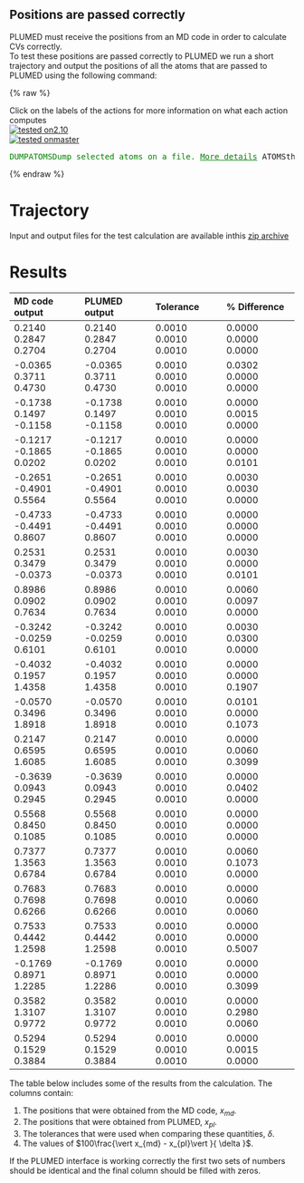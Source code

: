 Positions are passed correctly
------------------------------

PLUMED must receive the positions from an MD code in order to calculate CVs correctly.  
To test these positions are passed correctly to PLUMED we run a short trajectory and output the positions of all the atoms 
that are passed to PLUMED using the following command: 

{% raw %}
<div class="plumedInputContainer">
<div class="plumedpreheader">
<div class="headerInfo" id="value_details_working1.dat"> Click on the labels of the actions for more information on what each action computes </div>
<div class="containerBadge">
<div class="headerBadge"><a href="working1.dat.plumed.stderr"><img src="https://img.shields.io/badge/2.10-passing-green.svg" alt="tested on2.10" /></a></div>
<div class="headerBadge"><a href="working1.dat.plumed_master.stderr"><img src="https://img.shields.io/badge/master-passing-green.svg" alt="tested onmaster" /></a></div>
</div>
</div>
<pre class="plumedlisting">
<span class="plumedtooltip" style="color:green">DUMPATOMS<span class="right">Dump selected atoms on a file. <a href="https://www.plumed.org/doc-master/user-doc/html/DUMPATOMS" style="color:green">More details</a><i></i></span></span> <span class="plumedtooltip">ATOMS<span class="right">the atom indices whose positions you would like to print out<i></i></span></span>=<span class="plumedtooltip">@mdatoms<span class="right">refers to all the MD codes atoms but not PLUMEDs vatoms. <a href="https://www.plumed.org/doc-master/user-doc/html/specifying_atoms">Click here</a> for more information. <i></i></span></span> <span class="plumedtooltip">FILE<span class="right">file on which to output coordinates; extension is automatically detected<i></i></span></span>=plumed.xyz
</pre></div>

 {% endraw %} 

# Trajectory

Input and output files for the test calculation are available inthis [zip archive](basic_v2.10.zip)

# Results

| MD code output | PLUMED output | Tolerance | % Difference | 
|:-------------|:--------------|:--------------|:--------------| 
| 0.2140 0.2847 0.2704 | 0.2140 0.2847 0.2704 | 0.0010 0.0010 0.0010 | 0.0000 0.0000 0.0000 | 
| -0.0365 0.3711 0.4730 | -0.0365 0.3711 0.4730 | 0.0010 0.0010 0.0010 | 0.0302 0.0000 0.0000 | 
| -0.1738 0.1497 -0.1158 | -0.1738 0.1497 -0.1158 | 0.0010 0.0010 0.0010 | 0.0000 0.0015 0.0000 | 
| -0.1217 -0.1865 0.0202 | -0.1217 -0.1865 0.0202 | 0.0010 0.0010 0.0010 | 0.0000 0.0000 0.0101 | 
| -0.2651 -0.4901 0.5564 | -0.2651 -0.4901 0.5564 | 0.0010 0.0010 0.0010 | 0.0030 0.0030 0.0000 | 
| -0.4733 -0.4491 0.8607 | -0.4733 -0.4491 0.8607 | 0.0010 0.0010 0.0010 | 0.0000 0.0000 0.0000 | 
| 0.2531 0.3479 -0.0373 | 0.2531 0.3479 -0.0373 | 0.0010 0.0010 0.0010 | 0.0030 0.0000 0.0101 | 
| 0.8986 0.0902 0.7634 | 0.8986 0.0902 0.7634 | 0.0010 0.0010 0.0010 | 0.0060 0.0097 0.0000 | 
| -0.3242 -0.0259 0.6101 | -0.3242 -0.0259 0.6101 | 0.0010 0.0010 0.0010 | 0.0030 0.0300 0.0000 | 
| -0.4032 0.1957 1.4358 | -0.4032 0.1957 1.4358 | 0.0010 0.0010 0.0010 | 0.0000 0.0000 0.1907 | 
| -0.0570 0.3496 1.8918 | -0.0570 0.3496 1.8918 | 0.0010 0.0010 0.0010 | 0.0101 0.0000 0.1073 | 
| 0.2147 0.6595 1.6085 | 0.2147 0.6595 1.6085 | 0.0010 0.0010 0.0010 | 0.0000 0.0060 0.3099 | 
| -0.3639 0.0943 0.2945 | -0.3639 0.0943 0.2945 | 0.0010 0.0010 0.0010 | 0.0000 0.0402 0.0000 | 
| 0.5568 0.8450 0.1085 | 0.5568 0.8450 0.1085 | 0.0010 0.0010 0.0010 | 0.0000 0.0000 0.0000 | 
| 0.7377 1.3563 0.6784 | 0.7377 1.3563 0.6784 | 0.0010 0.0010 0.0010 | 0.0060 0.1073 0.0000 | 
| 0.7683 0.7698 0.6266 | 0.7683 0.7698 0.6266 | 0.0010 0.0010 0.0010 | 0.0000 0.0060 0.0060 | 
| 0.7533 0.4442 1.2598 | 0.7533 0.4442 1.2598 | 0.0010 0.0010 0.0010 | 0.0000 0.0000 0.5007 | 
| -0.1769 0.8971 1.2285 | -0.1769 0.8971 1.2286 | 0.0010 0.0010 0.0010 | 0.0000 0.0000 0.3099 | 
| 0.3582 1.3107 0.9772 | 0.3582 1.3107 0.9772 | 0.0010 0.0010 0.0010 | 0.0000 0.2980 0.0060 | 
| 0.5294 0.1529 0.3884 | 0.5294 0.1529 0.3884 | 0.0010 0.0010 0.0010 | 0.0000 0.0015 0.0000 | 


The table below includes some of the results from the calculation.  The columns contain:

1. The positions that were obtained from the MD code, $x_{md}$.
2. The positions that were obtained from PLUMED, $x_{pl}$.
3. The tolerances that were used when comparing these quantities, $\delta$.
4. The values of $100\frac{\vert x_{md} - x_{pl}\vert }{ \delta }$.

If the PLUMED interface is working correctly the first two sets of numbers should be identical and the final column should be filled with zeros.
